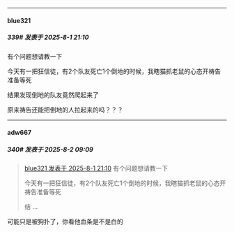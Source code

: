 ﻿
*****

####  blue321  
##### 339#       发表于 2025-8-1 21:10

有个问题想请教一下

今天有一把狂信徒，有2个队友死亡1个倒地的时候，我瞎猫抓老鼠的心态开祷告准备等死

结果发现倒地的队友竟然爬起来了

原来祷告还能把倒地的人拉起来的吗？？？


*****

####  adw667  
##### 340#       发表于 2025-8-2 09:09

<blockquote><a href="httphttps://stage1st.com/2b/forum.php?mod=redirect&amp;goto=findpost&amp;pid=68198663&amp;ptid=1951151" target="_blank">blue321 发表于 2025-8-1 21:10</a>
有个问题想请教一下

今天有一把狂信徒，有2个队友死亡1个倒地的时候，我瞎猫抓老鼠的心态开祷告准备等死

结 ...</blockquote>
可能只是被狗扑了，你看他血条是不是白的


